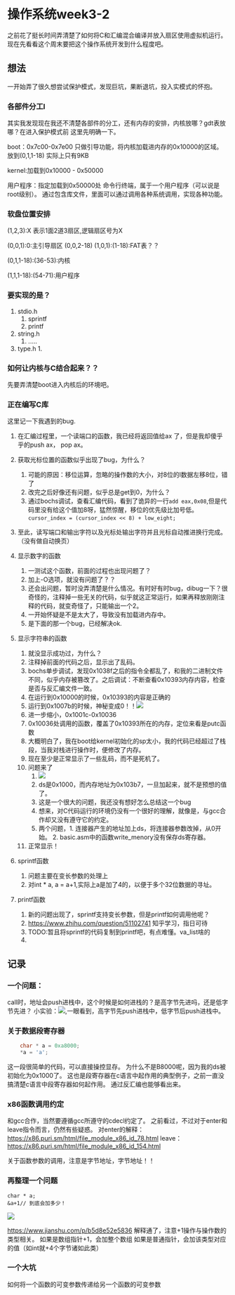 # 操作系统week3-2

之前花了挺长时间弄清楚了如何将C和汇编混合编译并放入扇区使用虚拟机运行。
现在先看看这个周末要把这个操作系统开发到什么程度吧。

## 想法

一开始弄了很久想尝试保护模式，发现巨坑，果断退坑，投入实模式的怀抱。

### 各部件分工l

其实我发现现在我还不清楚各部件的分工，还有内存的安排，内核放哪？gdt表放哪？在进入保护模式前
这里先明确一下。

boot：0x7c00-0x7e00
    只做引导功能，将内核加载进内存的0x10000的区域。
    放到(0,1,1-18) 实际上只有9KB

kernel:加载到0x10000 - 0x50000

用户程序：指定加载到0x50000处
    命令行终端，属于一个用户程序（可以说是root级别）。
    通过包含库文件，里面可以通过调用各种系统调用，实现各种功能。

### 软盘位置安排

(1,2,3):X 表示1面2道3扇区,逻辑扇区号为X

(0,0,1):0:主引导扇区
(0,0,2-18)
(1,0,1):(1-18):FAT表？？

(0,1,1-18):(36-53):内核

(1,1,1-18):(54-71):用户程序

### 要实现的是？

1. stdio.h
    1. sprintf
    1. printf
1. string.h
    1. .....
1. type.h
    1. 

### 如何让内核与C结合起来？？

先要弄清楚boot进入内核后的环境吧。

### 正在编写C库

这里记一下我遇到的bug.

1. 在汇编过程里，一个读端口的函数，我已经将返回值给ax 了，但是我却傻乎乎的push ax， pop ax。
1. 获取光标位置的函数似乎出现了bug，为什么？
    1. 可能的原因：移位运算，忽略的操作数的大小，对8位的l数据左移8位，错了
    1. 改完之后好像还有问题，似乎总是get到0，为什么？
    1. 通过bochs调试，查看汇编代码，看到了诡异的一行`add eax,0x08`,但是代码里没有给这个值加8呀，猛然惊醒，移位的优先级比加号低。`cursor_index = (cursor_index << 8) + low_eight;`
1. 至此，读写端口和输出字符以及光标处输出字符并且光标自动推进换行完成。（没有做自动换页）


1. 显示数字的函数
    1. 一测试这个函数，前面的过程也出现问题了？
    1. 加上-O选项，就没有问题了？？
    1. 还会出问题，暂时没弄清楚是什么情况。有时好有时bug，dibug一下？很奇怪的，注释掉一些无关的代码，似乎就这正常运行，如果再释放刚刚注释的代码，就变奇怪了，只能输出一个2。
    1. 一开始怀疑是不是太大了，导致没有加载进内存中。
    1. 是下面的那一个bug，已经解决ok.

1. 显示字符串的函数
    1. 就没显示成功过，为什么？
    1. 注释掉前面的代码之后，显示出了乱码。
    1. bochs单步调试，发现0x1038f之后的指令全都乱了，和我的二进制文件不同，似乎内存被篡改了。之后调试：不断查看0x10393内存内容，检查是否与反汇编文件一致。
    1. 在运行到0x10000的时候，0x10393的内容是正确的
    1. 运行到0x1007b的时候，神秘变成0！！![](https://i.loli.net/2018/03/24/5ab653c6c30ae.png)
    1. 进一步缩小，0x1001c-0x10036
    1. 0x10036处调用的函数，覆盖了0x10393所在的内存，定位来看是putc函数
    1. 大概明白了，我在boot给kernel初始化的sp太小，我的代码已经超过了栈段，当我对栈进行操作时，便修改了内存。
    1. 现在至少是正常显示了一些乱码，而不是死机了。
    1. 问题来了
        1. ![](https://i.loli.net/2018/03/24/5ab65a613971d.png)
        1. ds是0x1000，而内存地址为0x103b7，一旦加起来，就不是预想的值了。
        1. 这是一个很大的问题，我还没有想好怎么总结这一个bug
        1. 想来，对C代码运行的环境仍没有一个很好的理解，就像是，与gcc合作却又没有遵守它的约定。
        1. 两个问题，1. 连接器产生的地址加上ds，将连接器参数改掉，从0开始。  2. basic.asm中的函数write_menory没有保存ds寄存器。
    1. 正常显示！

1. sprintf函数
    1. 问题主要在变长参数的处理上
    1. 对int * a, a = a+1,实际上a是加了4的，以便于多个32位数据的寻址。

1. printf函数
    1. 新的问题出现了，sprintf支持变长参数，但是printf如何调用他呢？
    1. https://www.zhihu.com/question/51102741 知乎学习，指日可待
    1. TODO:暂且将sprintf的代码复制到printf吧，有点难懂。va_list啥的
    1. 


## 记录

### 一个问题：

call时，地址会push进栈中，这个时候是如何进栈的？是高字节先进吗，还是低字节先进？
小实验：![](https://i.loli.net/2018/03/24/5ab6170946f8b.png),一眼看到，高字节先push进栈中，低字节后push进栈中。


### 关于数据段寄存器

```c
    char * a = 0xa8000;
    *a = 'a';
```
这一段很简单的代码，可以直接操控显存。
为什么不是B8000呢，因为我的ds被初始化为0x1000了。
这也是段寄存器在c语言中起作用的典型例子，之前一直没搞清楚c语言中段寄存器如何起作用。
通过反汇编也能够看出来。

### x86函数调用约定

和gcc合作，当然要遵循gcc所遵守的cdecl约定了。
之前看过，不过对于enter和leave指令而言，仍然有些疑惑。
对enter的解释：https://x86.puri.sm/html/file_module_x86_id_78.html
leave：https://x86.puri.sm/html/file_module_x86_id_154.html

关于函数参数的调用，注意是字节地址，字节地址！！


### 再整理一个问题

```
char * a;
&a+1// 到底会加多少！
```
![](https://i.loli.net/2018/03/25/5ab71d37ab035.png)

https://www.jianshu.com/p/b5d8e52e5836
解释通了，注意+1操作与操作数的类型相关。
如果是数组指针+1，会加整个数组
如果是普通指针，会加该类型对应的值（如int就+4个字节诸如此类）


### 一个大坑

如何将一个函数的可变参数传递给另一个函数的可变参数